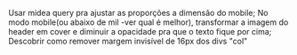 Usar midea query pra ajustar as proporções a dimensão do mobile;
No modo mobile(ou abaixo de mil -ver qual é melhor), transformar a imagem do header em cover e diminuir a opacidade pra que o texto fique por cima;
Descobrir como remover margem invisível de 16px dos divs "col"